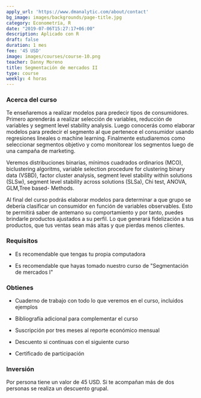 ```yaml
---
apply_url: 'https://www.dmanalytic.com/about/contact'
bg_image: images/backgrounds/page-title.jpg
category: Econometría, R
date: "2019-07-06T15:27:17+06:00"
description: Aplicado con R
draft: false
duration: 1 mes
fee: '45 USD'
image: images/courses/course-10.png
teacher: Danny Moreno
title: Segmentación de mercados II
type: course
weekly: 4 horas
---
```


### Acerca del curso

Te enseñaremos a realizar modelos para predecir tipos de consumidores. Primero aprenderás a realizar selección de variables, reducción de variables y segment level stability analysis. Luego conocerás como elaborar modelos para predecir el segmento al que pertenece el consumidor usando regresiones lineales o machine learning. Finalmente estudiaremos como seleccionar segmentos objetivo y como monitorear los segmentos luego de una campaña de marketing.

Veremos distribuciones binarias, mínimos cuadrados ordinarios (MCO), biclustering algoritms, variable selection procedure for clustering binary data (VSBD), factor cluster analysis, segment level stability within solutions (SLSw), segment level stability across solutions (SLSa), Chi test, ANOVA, GLM,Tree based- Methods.

Al final del curso podrás elaborar modelos para determinar a que grupo se debería clasificar un consumidor en función de variables observables. Esto te permitirá saber de antemano su comportamiento y por tanto, puedes brindarle productos ajustados a su perfil. Lo que generará fidelización a tus productos, que tus ventas sean más altas y que pierdas menos clientes.

### Requisitos

* Es recomendable que tengas tu propia computadora

* Es recomendable que hayas tomado nuestro curso de "Segmentación de mercados I"

### Obtienes

* Cuaderno de trabajo con todo lo que veremos en el curso, incluidos ejemplos

* Bibliografía adicional para complementar el curso

* Suscripción por tres meses al reporte económico mensual

* Descuento si continuas con el siguiente curso

* Certificado de participación


### Inversión

Por persona tiene un valor de 45 USD. Si te acompañan más de dos personas se realiza un descuento grupal.